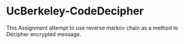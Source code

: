 # UcBerkeley-CodeDecipher
This Assignment attempt to use reverse markov chain as a method to Decipher encrypted message.
